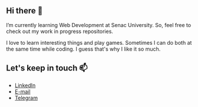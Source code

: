 ## Hi there 👋

<p>I’m currently learning <span style="text-width: bold;">Web Development</span> at Senac University. So, feel free to check out my work in progress repositories.</p> 
<p>I love to learn interesting things and play games. Sometimes I can do both at the same time while coding. I guess that's why I like it so much.</p>

## Let's keep in touch 📫
- [LinkedIn](https://www.linkedin.com/in/luiz-garrido/)
- [E-mail](mailto:lcgds@live.com)
- [Telegram](t.me/lcgds)

<!--
**lcgds/lcgds** is a ✨ _special_ ✨ repository because its `README.md` (this file) appears on your GitHub profile.

Here are some ideas to get you started:

- 🔭 I’m currently working on ...
- 🌱 I’m currently learning ...
- 👯 I’m looking to collaborate on ...
- 🤔 I’m looking for help with ...
- 💬 Ask me about ...
- 📫 How to reach me: ...
- 😄 Pronouns: ...
- ⚡ Fun fact: ...
-->
